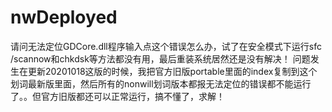 # nwDeployed

请问无法定位GDCore.dll程序输入点这个错误怎么办，试了在安全模式下运行sfc /scannow和chkdsk等方法都没有用，最后重装系统居然还是没有解决！
问题发生在更新20201018这版的时候，我把官方旧版portable里面的index复制到这个划词最新版里面，然后所有的nonwill划词版本都报无法定位的错误都不能运行了。。但官方旧版都还可以正常运行，搞不懂了，求解！
